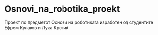 # Osnovi_na_robotika_proekt
Проект по предметот Основи на роботиката изработен од студентите Ефрем Кулаков и Лука Крстиќ
